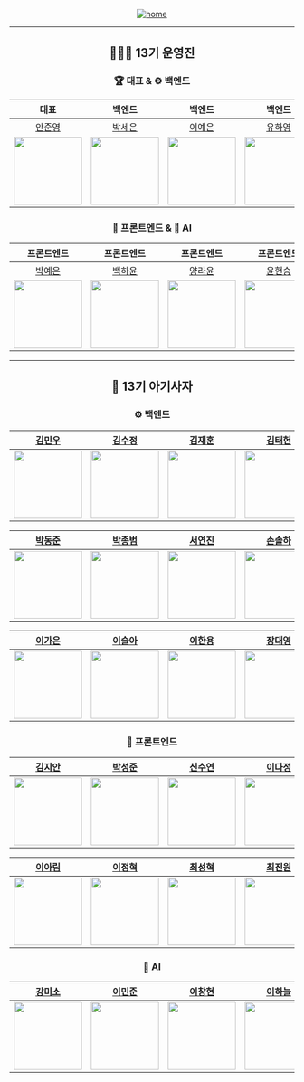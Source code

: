 <div align="center">

<a href="https://www.likelion-13th-skhu.site/">

![home](https://img.shields.io/badge/Home-LikeLion13th-orange)

</a>



---

## 👩🏻‍💻 13기 운영진  

### 🏆 대표 & ⚙️ 백엔드
| 대표 | 백엔드 | 백엔드 | 백엔드 | 백엔드 | 백엔드 | 
|:---:|:---:|:---:|:---:|:---:|:---:|
| [안준영](https://github.com/Junyeong-An) | [박세은](https://github.com/seun0123) | [이예은](https://github.com/eunxeum) | [유하영](https://github.com/ttttkii913) | [정다운](https://github.com/wjdekdns1028) | [조규림](https://github.com/ckr8305) |
| <img src="https://github.com/Junyeong-An.png" width="120"> | <img src="https://github.com/seun0123.png" width="120"> | <img src="https://github.com/eunxeum.png" width="120"> | <img src="https://github.com/ttttkii913.png" width="120"> | <img src="https://github.com/wjdekdns1028.png" width="120"> | <img src="https://github.com/ckr8305.png" width="120">|




### 🎨 프론트엔드 & 🤖 AI  
| 프론트엔드 | 프론트엔드 | 프론트엔드 | 프론트엔드 | AI | AI |
|:---:|:---:|:---:|:---:|:---:|:---:|
| [박예은](https://github.com/yengniws) | [백하윤](https://github.com/hayoon07) | [양라윤](https://github.com/rryuuni) | [윤현승](https://github.com/dbsgustmd) | [김규빈](https://github.com/bbikgu) | [김현민](https://github.com/hyunrnin) |
| <img src="https://github.com/yengniws.png" width="120"> | <img src="https://github.com/hayoon07.png" width="120"> | <img src="https://github.com/rryuuni.png" width="120"> | <img src="https://github.com/dbsgustmd.png" width="120"> | <img src="https://github.com/bbikgu.png" width="120"> | <img src="https://github.com/hyunrnin.png" width="120"> |


---

## 🦁 13기 아기사자


### ⚙️ 백엔드

|          [김민우](https://github.com/MINU-02)          |          [김수정](https://github.com/qpsllove)          |          [김재훈](https://github.com/HOONE665)          |          [김태헌](https://github.com/KTH1007)          |
| :---------------------------------------------------------: | :----------------------------------------------------: | :----------------------------------------------------------: | :-----------------------------------------------------------: |
| <img src="https://github.com/MINU-02.png" width="120"> | <img src="https://github.com/qpsllove.png" width="120"> | <img src="https://github.com/HOONE665.png" width="120"> | <img src="https://github.com/KTH1007.png" width="120"> |

|          [박동준](https://github.com/qkrehdwns032)          |          [박종범](https://github.com/quakwhad)          |          [서연진](https://github.com/shtfh)          |          [손솔하](https://github.com/Sonsolha)          |      
| :----------------------------------------------------: | :---------------------------------------------------------: | :----------------------------------------------------: | :----------------------------------------------------------: |
| <img src="https://github.com/qkrehdwns032.png" width="120"> | <img src="https://github.com/quakwhad.png" width="120"> | <img src="https://github.com/shtfh.png" width="120"> | <img src="https://github.com/Sonsolha.png" width="120"> | 

|    [이가은](https://github.com/Otim0310)          |          [이슬아](https://github.com/seulah03)          |          [이한용](https://github.com/hanyongie)          |          [장대영](https://github.com/hururu1234)          |          [전승빈](https://github.com/sbyeah)                 |
| :----------------------------------------------------: | :---------------------------------------------------------: | :----------------------------------------------------: | :----------------------------------------------------------: | :-----------------------------------------------------------: |
<img src="https://github.com/Otim0310.png" width="120"> | <img src="https://github.com/seulah03.png" width="120"> | <img src="https://github.com/hanyongie.png" width="120"> | <img src="https://github.com/hururu1234.png" width="120"> | <img src="https://github.com/sbyeah.png" width="120"> |



### 🎨 프론트엔드

|          [김지안](https://github.com/jahn1899)          |          [박성준](https://github.com/seongjunpark1)          |          [신수연](https://github.com/shinsuyeon-star)          |          [이다정](https://github.com/dz-1010)       |
| :---------------------------------------------------------: | :----------------------------------------------------: | :----------------------------------------------------------: | :-----------------------------------------------------------: |
<img src="https://github.com/jahn1899.png" width="120"> | <img src="https://github.com/seongjunpark1.png" width="120"> | <img src="https://github.com/shinsuyeon-star.png" width="120"> | <img src="https://github.com/dz-1010.png" width="120">  |

|          [이아림](https://github.com/rimedang)        |          [이정혁](https://github.com/likevanilla)          |          [최성혁](https://github.com/choisunghyeok38)          |          [최진원](https://github.com/JJING-WONG)        |          [현정빈](https://github.com/JeongBeanHyun)          |
| :----------------------------------------------------: | :---------------------------------------------------------: | :----------------------------------------------------: | :----------------------------------------------------------: |:-----------------------------------------------------------: |
| <img src="https://github.com/rimedang.png" width="120">| <img src="https://github.com/likevanilla.png" width="120"> | <img src="https://github.com/choisunghyeok38.png" width="120"> | <img src="https://github.com/JJING-WONG.png" width="120"> | <img src="https://github.com/JeongBeanHyun.png" width="120"> |



### 🤖 AI  

|          [강미소](https://github.com/misokk)          |          [이민준](https://github.com/dlalswns0211)          |          [이창현](https://github.com/Best-Island-LCH)          |          [이하늘](https://github.com/gidalyoung)          |          [조성수](https://github.com/Sungpie)          |          [홍다보미](https://github.com/hongdabomi)          |
| :----------------------------------------------------: | :---------------------------------------------------------: | :----------------------------------------------------: | :----------------------------------------------------------: | :-----------------------------------------------------------: | :-----------------------------------------------------------: |
| <img src="https://github.com/misokk.png" width="120"> | <img src="https://github.com/dlalswns0211.png" width="120"> | <img src="https://github.com/Best-Island-LCH.png" width="120"> | <img src="https://github.com/gidalyoung.png" width="120"> | <img src="https://github.com/Sungpie.png" width="120"> | <img src="https://github.com/hongdabomi.png" width="120"> |

</div>
